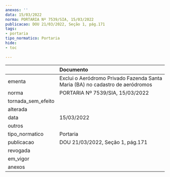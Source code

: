 ```yaml
---
anexos: ''
data: 15/03/2022
norma: PORTARIA Nº 7539/SIA, 15/03/2022
publicacao: DOU 21/03/2022, Seção 1, pág.171
tags:
- portaria
tipo_normatico: Portaria
hide: 
- toc 
 
---
```


|                    | Documento                                                                     |
|:-------------------|:------------------------------------------------------------------------------|
| ementa             | Exclui o Aeródromo Privado Fazenda Santa Maria (BA) no cadastro de aeródromos |
| norma              | PORTARIA Nº 7539/SIA, 15/03/2022                                              |
| tornada_sem_efeito |                                                                               |
| alterada           |                                                                               |
| data               | 15/03/2022                                                                    |
| outros             |                                                                               |
| tipo_normatico     | Portaria                                                                      |
| publicacao         | DOU 21/03/2022, Seção 1, pág.171                                              |
| revogada           |                                                                               |
| em_vigor           |                                                                               |
| anexos             |                                                                               |